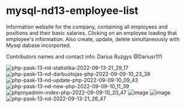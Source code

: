 # mysql-nd13-employee-list
Information website for the company, containing all employees and positions and their basic salaries. Clicking on an employee loading that employee's information. 
Also create, update, delete simultaneously with Mysql dabase incorported.

Contributors names and contact info: Darius Ruzgys @Dariusr111

![php-pask-13-nd-statistika-2022-09-13-21_29_17](https://user-images.githubusercontent.com/106965568/189982001-67c66894-08d2-4ba8-8865-cc4768fb843c.png)
![php-pask-13-nd-darbuotojas-php-2022-09-09-10_23_39](https://user-images.githubusercontent.com/106965568/189295042-793b9f74-d3c1-44c1-bfa4-cda1db9364d2.png)
![php-pask-13-nd-update-php-2022-09-09-10_09_43](https://user-images.githubusercontent.com/106965568/189292252-3fa14b61-b82d-429d-9d51-d13cd15c774d.png)
![php-pask-13-nd-new-php-2022-09-09-10_11_39](https://user-images.githubusercontent.com/106965568/189292586-05e4b5c3-7589-4a93-8690-fdc0d63eaac4.png)
![phpmyadmin-index-php-2022-09-09-10_20_47](https://user-images.githubusercontent.com/106965568/189294472-812beeef-1717-4f45-9ccd-fffafb248c6d.png)
![image](https://user-images.githubusercontent.com/106965568/189696367-5c7a8df7-698a-4bb0-a40c-441ccf6d6e87.png)
![image](https://user-images.githubusercontent.com/106965568/189947112-0071c4d9-969b-4444-9fef-960d65001403.png)
![php-pask-13-nd-2022-09-13-21_26_47](https://user-images.githubusercontent.com/106965568/189981705-72ce8769-1462-420b-8813-122ac9d305f2.png)




 

